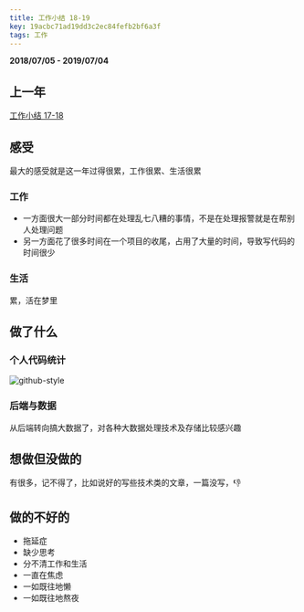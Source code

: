 ```yaml
---
title: 工作小结 18-19
key: 19acbc71ad19dd3c2ec84fefb2bf6a3f
tags: 工作
---
```


**2018/07/05 - 2019/07/04**

<!--more-->

## 上一年
[工作小结 17-18](https://hate13.com/2018/05/28/%E5%B7%A5%E4%BD%9C%E5%B0%8F%E7%BB%93-17-18.html)

## 感受
最大的感受就是这一年过得很累，工作很累、生活很累

### 工作
- 一方面很大一部分时间都在处理乱七八糟的事情，不是在处理报警就是在帮别人处理问题
- 另一方面花了很多时间在一个项目的收尾，占用了大量的时间，导致写代码的时间很少

### 生活
累，活在梦里

## 做了什么

### 个人代码统计
![github-style](https://hate13-blog-1251885630.cos.ap-chengdu.myqcloud.com/2018-code-github-style.png)

### 后端与数据
从后端转向搞大数据了，对各种大数据处理技术及存储比较感兴趣

## 想做但没做的
有很多，记不得了，比如说好的写些技术类的文章，一篇没写，👎
## 做的不好的
- 拖延症
- 缺少思考
- 分不清工作和生活
- 一直在焦虑
- 一如既往地懒
- 一如既往地熬夜
